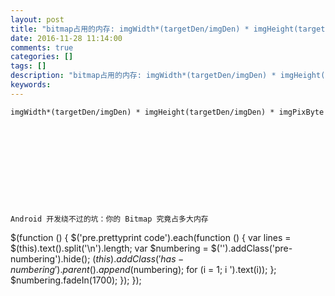 ```yaml
---
layout: post
title: "bitmap占用的内存: imgWidth*(targetDen/imgDen) * imgHeight(targetDen/imgDen) * imgPixByte"
date: 2016-11-28 11:14:00 
comments: true
categories: []
tags: []
description: "bitmap占用的内存: imgWidth*(targetDen/imgDen) * imgHeight(targetDen/imgDen) * imgPixByte"
keywords: 
---
```



 
  
   
    imgWidth*(targetDen/imgDen) * imgHeight(targetDen/imgDen) * imgPixByte
   
  
  
   
    
     
    
   
  
  
   
    Android 开发绕不过的坑：你的 Bitmap 究竟占多大内存
   
  
 
 
  $(function () {
                $('pre.prettyprint code').each(function () {
                    var lines = $(this).text().split('\n').length;
                    var $numbering = $('').addClass('pre-numbering').hide();
                    $(this).addClass('has-numbering').parent().append($numbering);
                    for (i = 1; i ').text(i));
                    };
                    $numbering.fadeIn(1700);
                });
            });
 


